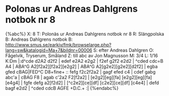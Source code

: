 # Polonas ur Andreas Dahlgrens notbok nr 8

{%abc%}
X: 8
T: Polonäs ur Andreas Dahlgrens notbok nr 8
R: Slängpolska
B: Andreas Dahlgrens notbok
B: http://www.smus.se/earkiv/fmk/browselarge.php?lang=sw&katalogid=Ma+7&bildnr=00006
S: efter Andreas Dahlgren
O: Fågelvik, Tryserum, Småland
Z: till abc av Jon Magnusson
M: 3/4
L: 1/16
K:Dm
|:d^cde d2A2 d2f2 | edef e2A2 e2g2 | f2ef g2f2 e2d2 | ^cded cdc=B A4 | 
ABA^G A2[f2a2][f2a2][e2g2] | ABA^G A2[g2e2][g2e2][d2f2] | egba gfed cBAG|FED^C D8+fine+ ::
fefg f2c2f2a2 | gagf efed c4 | cdef gabg abc'a | cBAG F8 | 
agab c'2a2 F2[f2a2] | [e2g2][eg][fa] [e2g2][eg][fa] [e4g4] | fgfe defg a2[f2d2] | [^c2e2][ce][df] [c2e2][ce][df] [c4e4] |
defd bagf e2d2 | ^cded cdcB AGFE +D.C.+ :|
{%endabc%}

